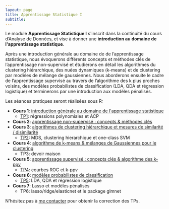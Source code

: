```yaml
---
layout: page
title: Apprentissage Statistique I
subtitle:
---
```


Le module **Apprentissage Statistique I** s'inscrit dans la continuité du cours d’Analyse de Données, et vise à donner une **introduction au domaine de l'apprentissage statistique**.

Après une introduction générale au domaine de de l’apprentissage statistique, nous évoquerons différents concepts et méthodes clés de l’apprentissage non-supervisé et étudierons en détail les algorithmes du clustering hiérarchique, des nuées dynamiques (k-means) et de clustering par modèles de mélange de gaussiennes. Nous aborderons ensuite le cadre de l’apprentissage supervisé au travers de l’algorithme des k plus proches voisins, des modèles probabilistes de classification (LDA, QDA et régression logistique) et terminerons par une introduction aux modèles pénalisés.

Les séances pratiques seront réalisées sous R:

* **Cours 1**: [introduction générale au domaine de l'apprentissage statistique](https://pmahe.github.io/data/teaching/app-stat-1/intro_ml.pdf)
	* [TP1](https://pmahe.github.io/data/teaching/app-stat-1/TP1.zip): régressions polynomiales et ACP
* **Cours 2**: [apprentissage non-supervisé : concepts & méthodes clés](https://pmahe.github.io/data/teaching/app-stat-1/unsupervised.pdf)
* **Cours 3**: [algorithmes de clustering hiérarchique et mesures de similarité / disimilarité](https://pmahe.github.io/data/teaching/app-stat-1/hclust-distances.pdf)
	* [TP2](https://pmahe.github.io/data/teaching/app-stat-1/TP1.zip): MDS, clustering hierarchique et one-class SVM
* **Cours 4**: [algorithme de k-means & mélanges de Gaussiennes pour le clustering](https://pmahe.github.io/data/teaching/app-stat-1/kmeans-mog.pdf)
	* TP3: devoir maison
* **Cours 5**: [apprentissage supervisé : concepts clés & algorithme des k-ppv](https://pmahe.github.io/data/teaching/app-stat-1/supervised.pdf)
	* [TP4](https://pmahe.github.io/data/teaching/app-stat-1/TP4.zip): courbes ROC et k-ppv
* **Cours 6**: [modèles probabilistes de classification](https://pmahe.github.io/data/teaching/app-stat-1/lda-qda-logreg.pdf)
	* [TP5](https://pmahe.github.io/data/teaching/app-stat-1/TP5.zip): LDA, QDA et régression logistique
* **Cours 7**: Lasso et modèles pénalisés
	* TP6: lasso/ridge/elasticnet et le package glmnet


N'hésitez pas à [me contacter](mailto:pierre.mahe@biomerieux.com) pour obtenir la correction des TPs.


